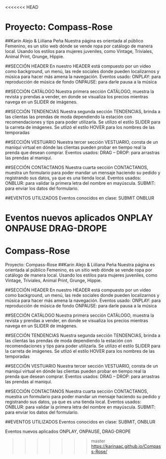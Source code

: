<<<<<<< HEAD
# Proyecto: Compass-Rose
##Karin Alejo & Liiliana Peña
Nuestra página es orientada al público Femenino, es un sitio web dónde se vende ropa por catálogo de manera local. 
Usando los estilos para mujeres juveniles, como Vintage, Triviales, Animal Print, Grunge, Hippie.

##SECCIÓN HEADER
En nuestro HEADER está compuesto por un video como background, un menú, las rede sociales donde pueden localizarnos y música para hacer más amena la navegación.
Eventos usado:
ONPLAY: para reproducción de música de fondo
ONPAUSE: para darle pausa a la música

##SECCIÓN CATÁLOGO
Nuestra primera sección CATÁLOGO, muestra la revista y prendas a vender, en donde se visualiza los precios mientras navega en un SLIDER de imágenes.

##SECCIÓN TENDENCIAS
Nuestra segunda sección TENDENCIAS, brinda a las clientas las prendas de moda dependiendo la estación con recomendaciones y tips para poder utilizarla.
Se utilizo el estilo SLIDER para la carreta de imágenes.
Se utlizó el estilo HOVER  para los nombres de las temporadas

##SECCIÓN VESTUARIO
Nuestra tercer sección VESTUARIO, consta de un maniquí virtual en dónde las clientas pueden probar en tiempo real la prenda que desean comprar. 
Eventos usados:
DRAG – DROP: para arrastras las prendas al maniquí.

##SECCIÓN CONTACTANOS
Nuestra cuarta sección CONTACTANOS, muestra un formulario para poder mandar un mensaje haciendo su pedido y registrando sus datos, ya que es una tienda local.
Eventos usados:
ONBLUR: para validar la primera letra del nombre en mayúscula.
SUBMIT: para enviar los datos del formulario.

##EVENTOS UTILIZADOS
Eventos conocidos en clase:
SUBMIT
ONBLUR

Eventos nuevos aplicados
ONPLAY
ONPAUSE
DRAG-DROPE
=======
# Compass-Rose
Proyecto: Compass-Rose
##Karin Alejo & Liiliana Peña Nuestra página es orientada al público Femenino, es un sitio web dónde se vende ropa por catálogo de manera local. Usando los estilos para mujeres juveniles, como Vintage, Triviales, Animal Print, Grunge, Hippie.

##SECCIÓN HEADER En nuestro HEADER está compuesto por un video como background, un menú, las rede sociales donde pueden localizarnos y música para hacer más amena la navegación. Eventos usado: ONPLAY: para reproducción de música de fondo ONPAUSE: para darle pausa a la música

##SECCIÓN CATÁLOGO Nuestra primera sección CATÁLOGO, muestra la revista y prendas a vender, en donde se visualiza los precios mientras navega en un SLIDER de imágenes.

##SECCIÓN TENDENCIAS Nuestra segunda sección TENDENCIAS, brinda a las clientas las prendas de moda dependiendo la estación con recomendaciones y tips para poder utilizarla. Se utilizo el estilo SLIDER para la carreta de imágenes. Se utlizó el estilo HOVER para los nombres de las temporadas

##SECCIÓN VESTUARIO Nuestra tercer sección VESTUARIO, consta de un maniquí virtual en dónde las clientas pueden probar en tiempo real la prenda que desean comprar. Eventos usados: DRAG – DROP: para arrastras las prendas al maniquí.

##SECCIÓN CONTACTANOS Nuestra cuarta sección CONTACTANOS, muestra un formulario para poder mandar un mensaje haciendo su pedido y registrando sus datos, ya que es una tienda local. Eventos usados: ONBLUR: para validar la primera letra del nombre en mayúscula. SUBMIT: para enviar los datos del formulario.

##EVENTOS UTILIZADOS Eventos conocidos en clase: SUBMIT, ONBLUR

Eventos nuevos aplicados ONPLAY, ONPAUSE, DRAG-DROPE 
>>>>>>> master
https://karinaac.github.io/Compass-Rose/
